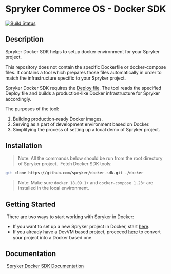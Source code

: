 # Spryker Commerce OS - Docker SDK
[![Build Status](https://travis-ci.org/spryker/docker-sdk.svg)](https://travis-ci.org/spryker/docker-sdk)
​
## Description

Spryker Docker SDK helps to setup docker environment for your Spryker project.

This repository does not contain the specific Dockerfile or docker-compose files.
It contains a tool which prepares those files automatically in order to match the infrastructure specific to your Spryker project.

Spryker Docker SDK requires the [Deploy file](https://documentation.spryker.com/installation/spryker_in_docker/docker_sdk/deploy-file-reference-201907.htm).
The tool reads the specified Deploy file and builds a production-like Docker infrastructure for Spryker accordingly.

The purposes of the tool:

1. Building production-ready Docker images.
1. Serving as a part of development environment based on Docker.
1. Simplifying the process of setting up a local demo of Spryker project.
​
## Installation
> Note: All the commands below should be run from the root directory of Spryker project.
​
Fetch Docker SDK tools:
```bash
git clone https://github.com/spryker/docker-sdk.git ./docker
```
> Note: Make sure `docker 18.09.1+` and `docker-compose 1.23+` are installed in the local environment.
​
## Getting Started
​
There are two ways to start working with Spryker in Docker:
* If you want to set up a new Spryker project in Docker, start [here](https://documentation.spryker.com/installation/spryker_in_docker/getting-started-with-docker-201907.htm).
* If you already have a DevVM based project, procceed [here](https://documentation.spryker.com/installation/spryker_in_docker/getting-started-with-docker-201907.htm) to convert your project into a Docker based one.
​
​
​
## Documentation
​
[Spryker Docker SDK Documentation](https://documentation.spryker.com/installation/spryker_in_docker/docker_sdk/docker-sdk-201907.htm)
